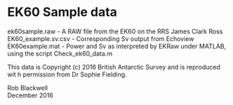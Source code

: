 # EK60 Sample data

ek60sample.raw - A RAW file from the EK60 on the RRS James Clark Ross
EK60_example.sv.csv - Corresponding Sv output from Echoview
EK60example.mat - Power and Sv as interpreted by EKRaw under MATLAB, using the script Check_ek60_data.m

This data is Copyright (c) 2016 British Antarctic Survey and is reproduced wit
h permission from Dr Sophie Fielding.

Rob Blackwell    
December 2016
